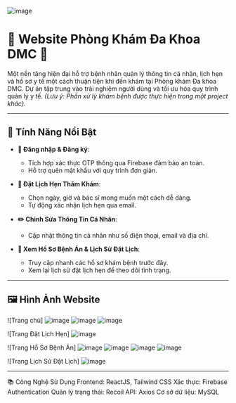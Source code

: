 ![image](https://github.com/user-attachments/assets/779b57a7-3dd1-48bc-8f9c-7f283cc8c468)
# 🌟 Website Phòng Khám Đa Khoa DMC 🌟

Một nền tảng hiện đại hỗ trợ bệnh nhân quản lý thông tin cá nhân, lịch hẹn và hồ sơ y tế một cách thuận tiện khi đến khám tại Phòng khám Đa khoa DMC. Dự án tập trung vào trải nghiệm người dùng và tối ưu hóa quy trình quản lý y tế. *(Lưu ý: Phần xử lý khám bệnh được thực hiện trong một project khác).*

---

## 🎯 Tính Năng Nổi Bật

- **👤 Đăng nhập & Đăng ký**: 
  - Tích hợp xác thực OTP thông qua Firebase đảm bảo an toàn.
  - Hỗ trợ quên mật khẩu với quy trình đơn giản.
  
- **📅 Đặt Lịch Hẹn Thăm Khám**:
  - Chọn ngày, giờ và bác sĩ mong muốn một cách dễ dàng.
  - Tự động xác nhận lịch hẹn qua email.

- **✏️ Chỉnh Sửa Thông Tin Cá Nhân**:
  - Cập nhật thông tin cá nhân như số điện thoại, email và địa chỉ.

- **📖 Xem Hồ Sơ Bệnh Án & Lịch Sử Đặt Lịch**:
  - Truy cập nhanh các hồ sơ khám bệnh trước đây.
  - Xem lại lịch sử đặt lịch hẹn để theo dõi tình trạng.

---

## 🖼️ Hình Ảnh Website
![Trang chủ]
![image](https://github.com/user-attachments/assets/3590baba-1267-4077-ab7f-6c451a80c94c)
![image](https://github.com/user-attachments/assets/3cb5a8d4-deb6-4bac-a43d-3ad06215c969)
![image](https://github.com/user-attachments/assets/b74a108c-9bd4-4a5c-973c-959331838ec6)

![Trang Đặt Lịch Hẹn]
![image](https://github.com/user-attachments/assets/963f435b-5977-4383-a4e6-7a30485126cd)

![Trang Hồ Sơ Bệnh Án]
![image](https://github.com/user-attachments/assets/69b6e7ef-c1d3-428b-b104-c7acefe9508c)
![image](https://github.com/user-attachments/assets/fa3325f8-dfdb-449b-885e-bdd83d71dbd7)
![image](https://github.com/user-attachments/assets/d9d9ef48-247e-4f9a-939e-51ec412f74c1)
![image](https://github.com/user-attachments/assets/e0009181-9329-4d17-b6e3-1dead95d25f1)

![Trang Lịch Sử Đặt Lịch]
![image](https://github.com/user-attachments/assets/08bb8a2c-c687-4ae9-b3d3-9a41e523d5fb)

---

📚 Công Nghệ Sử Dụng
Frontend: ReactJS, Tailwind CSS
Xác thực: Firebase Authentication
Quản lý trạng thái: Recoil
API: Axios
Cơ sở dữ liệu: MySQL
